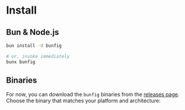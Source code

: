 # Install

## Bun & Node.js

```bash
bun install -d bunfig

# or, invoke immediately
bunx bunfig
```

## Binaries

For now, you can download the `bunfig` binaries from the [releases page](https://github.com/stacksjs/bunfig/releases/tag/v0.4.0). Choose the binary that matches your platform and architecture:
